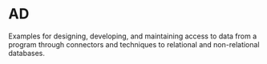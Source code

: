 # AD
Examples for designing, developing, and maintaining access to data from a program through connectors and techniques to relational and non-relational databases.
